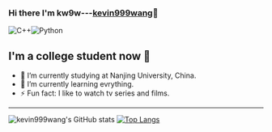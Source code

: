 ### Hi there I'm kw9w---[kevin999wang][website]👋

![C++](https://img.shields.io/badge/-C++-%230075a8?logo=C++&logoColor=white&style=flat-square)![Python](https://img.shields.io/badge/-Python-%230075a8?logo=python&logoColor=white&style=flat-square)

## I'm a college student now 👀

- 🔭 I’m currently studying at Nanjing University, China.
- 🌱 I’m currently learning evrything.
- ⚡ Fun fact: I like to watch tv series and films.


---

![kevin999wang's GitHub stats](https://github-readme-stats-kevin999wang.vercel.app/api?username=kevin999wang&show_icons=true&count_private=true&bg_color=30,1de5e2,b588f7&title_color=5312D6&text_color=9452A5&icon_color=2376DD)
[![Top Langs](https://github-readme-stats-kevin999wang.vercel.app/api/top-langs/?username=kevin999wang&layout=compact&bg_color=30,FFD26F,3677FF&text_color=92FFC0)](https://github.com/kevin999wang/github-readme-stats)



[website]:https://g.kw9w2u.tk/
